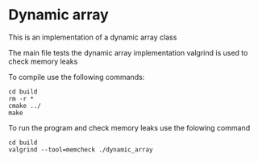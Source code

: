 Dynamic array
===============

This is an implementation of a dynamic array class

The main file tests the dynamic array implementation
valgrind is used to check memory leaks

To compile use the following commands:
```
cd build
rm -r *
cmake ../
make
```

To run the program and check memory leaks use the folowing command
```
cd build
valgrind --tool=memcheck ./dynamic_array
```


